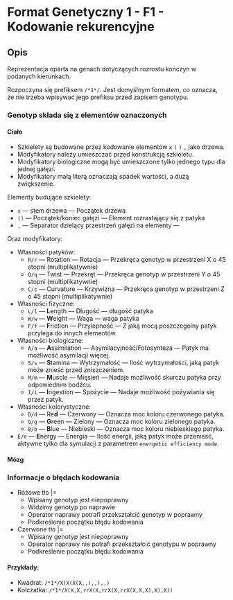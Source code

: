 # Format Genetyczny 1 - F1 - Kodowanie rekurencyjne

## Opis

Reprezentacja oparta na genach dotyczących rozrostu kończyn w podanych kierunkach.

Rozpoczyna się prefiksem `/*1*/`. Jest domyślnym formatem, co oznacza, że nie trzeba wpisywać jego prefiksu
przed zapisem genotypu.

### Genotyp składa się z elementów oznaczonych

#### Ciało

- Szkielety są budowane przez kodowanie elementów `x` `(` `)` `,` jako drzewa.
- Modyfikatory należy umieszczać przed konstrukcją szkieletu.
- Modyfikatory biologiczne mogą być umieszczone tylko jednego typu dla jednej gałęzi.
- Modyfikatory małą literą oznaczają spadek wartości, a dużą zwiększenie.

Elementy budujące szkielety:

- `x` — stem drzewa — Początek drzewa
- `()` — Początek/koniec gałęzi — Element rozrastający się z patyka
- `,` — Separator dzielący przestrzeń gałęzi na elementy —

Oraz modyfikatory:

- Własności patyków:
    - `R/r` — Rotation — Rotacja — Przekręca genotyp w przestrzeni X o 45 stopni (multiplikatywnie)
    - `Q/q` — Twist — Przekręt — Przekręca genotyp w przestrzeni Y o 45 stopni (multiplikatywnie)
    - `C/c` — Curvature — Krzywizna — Przekręca genotyp w przestrzeni Z o 45 stopni (multiplikatywnie)
- Własności fizyczne:
    - `L/l` — **L**ength — Długość — długość patyka
    - `W/w` — **W**eight — Waga — waga patyka
    - `F/f` — **F**riction — Przylepność — Z jaką mocą poszczególny patyk przylega do innych elementów
- Własności biologiczne:
    - `A/a` — **A**ssimilation — Asymilacyjność/Fotosynteza — Patyk ma możliwość asymilacji więcej.
    - `S/s` — **S**tamina — Wytrzymałość — Ilość wytrzymałości, jaką patyk może znieść przed zniszczeniem.
    - `M/m` — **M**uscle — Mięsień — Nadaje możliwość skurczu patyka przy odpowiednim bodźcu.
    - `I/i` — **I**ngestion — Spożycie — Nadaje możliwość pożywiania się przez patyk.
- Własności kolorystyczne:
    - `D/d` — Re**d** — Czerwony — Oznacza moc koloru czerwonego patyka.
    - `G/g` — **G**reen — Zielony — Oznacza moc koloru zielonego patyka.
    - `B/b` — **B**lue — Niebieski — Oznacza moc koloru niebieskiego patyka.
- `E/e` — **E**nergy — Energia — Ilość energii, jaką patyk może przenieść, aktywne tylko dla symulacji z
  parametrem `energetic efficiency mode`.

#### Mózg

### Informacje o błędach kodowania

- Różowe tło |=
    - Wpisany genotyp jest niepoprawny
    - Widzimy genotyp po naprawie
    - Operator naprawy potrafi przekształcić genotyp w poprawny
    - Podkreślenie początku błędu kodowania
- Czerwone tło |=
    - Wpisany genotyp jest niepoprawny
    - Operator naprawy nie potrafi przekształcić genotypu w poprawny
    - Podkreślenie początku błędu kodowania

#### Przykłady:

- Kwadrat: `/*1*/X(X(X(X,,),,),,)`
- Kolczatka: `/*1*/X(X,X,rrX(X,rrX(X,rrX(X,X,X),X),X))`
